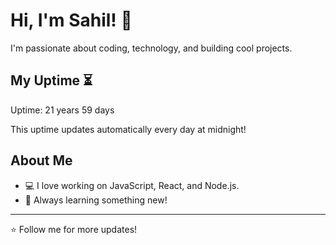 # Hi, I'm Sahil! 👋

I'm passionate about coding, technology, and building cool projects.

## My Uptime ⏳
Uptime: 21 years 59 days

This uptime updates automatically every day at midnight!

## About Me
- 💻 I love working on JavaScript, React, and Node.js.
- 🎯 Always learning something new!

---

⭐️ Follow me for more updates!
